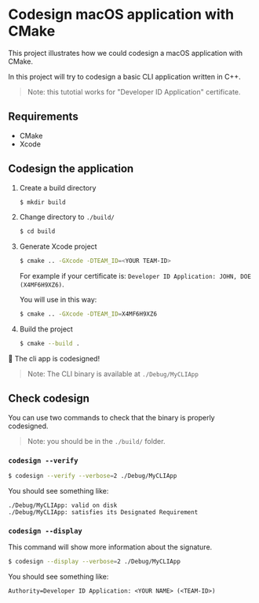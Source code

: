 # Codesign macOS application with CMake

This project illustrates how we could codesign a macOS application with CMake.

In this project will try to codesign a basic CLI application written in C++.

> Note: this tutotial works for "Developer ID Application" certificate.

## Requirements

- CMake
- Xcode

## Codesign the application

1. Create a build directory
   ```sh
   $ mkdir build
   ```

2. Change directory to `./build/`
   ```sh
   $ cd build
   ```

3. Generate Xcode project
   ```sh
   $ cmake .. -GXcode -DTEAM_ID=<YOUR TEAM-ID>
   ```

   For example if your certificate is: `Developer ID Application: JOHN, DOE (X4MF6H9XZ6)`.

   You will use in this way:
   ```sh
   $ cmake .. -GXcode -DTEAM_ID=X4MF6H9XZ6
   ```

4. Build the project
   ```sh
   $ cmake --build .
   ```

🎉 The cli app is codesigned!

> Note: The CLI binary is available at `./Debug/MyCLIApp`

## Check codesign

You can use two commands to check that the binary is properly codesigned.

> Note: you should be in the `./build/` folder.

### `codesign --verify`

```sh
$ codesign --verify --verbose=2 ./Debug/MyCLIApp
```

You should see something like:

```text
./Debug/MyCLIApp: valid on disk
./Debug/MyCLIApp: satisfies its Designated Requirement
```

### `codesign --display`

This command will show more information about the signature.

```sh
$ codesign --display --verbose=2 ./Debug/MyCLIApp
```

You should see something like:

```text
Authority=Developer ID Application: <YOUR NAME> (<TEAM-ID>)
```

